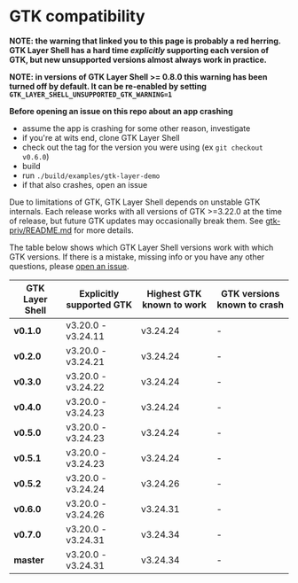 # GTK compatibility
__NOTE: the warning that linked you to this page is probably a red herring. GTK Layer Shell has a hard time *explicitly* supporting each version of GTK, but new unsupported versions almost always work in practice.__

__NOTE: in versions of GTK Layer Shell >= 0.8.0 this warning has been turned off by default. It can be re-enabled by setting `GTK_LAYER_SHELL_UNSUPPORTED_GTK_WARNING=1`__

__Before opening an issue on this repo about an app crashing__
- assume the app is crashing for some other reason, investigate
- if you're at wits end, clone GTK Layer Shell
- check out the tag for the version you were using (ex `git checkout v0.6.0`)
- build
- run `./build/examples/gtk-layer-demo`
- if that also crashes, open an issue

Due to limitations of GTK, GTK Layer Shell depends on unstable GTK internals. Each release works with all versions of GTK >=3.22.0 at the time of release, but future GTK updates may occasionally break them. See [gtk-priv/README.md](gtk-priv/README.md) for more details.

The table below shows which GTK Layer Shell versions work with which GTK versions. If there is a mistake, missing info or you have any other questions, please [open an issue](https://github.com/wmww/gtk-layer-shell/issues).

| GTK Layer Shell | Explicitly supported GTK | Highest GTK known to work | GTK versions known to crash |
|---|---|---|---|
| __v0.1.0__ | v3.20.0 - v3.24.11 | v3.24.24 | - |
| __v0.2.0__ | v3.20.0 - v3.24.21 | v3.24.24 | - |
| __v0.3.0__ | v3.20.0 - v3.24.22 | v3.24.24 | - |
| __v0.4.0__ | v3.20.0 - v3.24.23 | v3.24.24 | - |
| __v0.5.0__ | v3.20.0 - v3.24.23 | v3.24.24 | - |
| __v0.5.1__ | v3.20.0 - v3.24.23 | v3.24.24 | - |
| __v0.5.2__ | v3.20.0 - v3.24.24 | v3.24.26 | - |
| __v0.6.0__ | v3.20.0 - v3.24.26 | v3.24.31 | - |
| __v0.7.0__ | v3.20.0 - v3.24.31 | v3.24.34 | - |
| __master__ | v3.20.0 - v3.24.31 | v3.24.34 | - |
